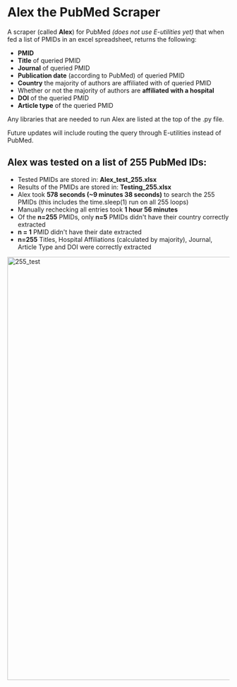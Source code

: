 # Alex the PubMed Scraper
A scraper (called **Alex**) for PubMed *(does not use E-utilities yet)* that when fed a list of PMIDs in an excel spreadsheet, returns the following: 
* **PMID**
* **Title** of queried PMID
* **Journal** of queried PMID
* **Publication date** (according to PubMed) of queried PMID
* **Country** the majority of authors are affiliated with of queried PMID
* Whether or not the majority of authors are **affiliated with a hospital** 
* **DOI** of the queried PMID 
* **Article type** of the queried PMID

Any libraries that are needed to run Alex are listed at the top of the .py file. 

Future updates will include routing the query through E-utilities instead of PubMed. 

## Alex was tested on a list of 255 PubMed IDs:
* Tested PMIDs are stored in: **Alex_test_255.xlsx**
* Results of the PMIDs are stored in: **Testing_255.xlsx**
* Alex took **578 seconds (~9 minutes 38 seconds)** to search the 255 PMIDs (this includes the time.sleep(1) run on all 255 loops)
* Manually rechecking all entries took **1 hour 56 minutes** 
* Of the **n=255** PMIDs, only **n=5** PMIDs didn't have their country correctly extracted
* **n = 1** PMID didn't have their date extracted 
* **n=255** Titles, Hospital Affiliations (calculated by majority), Journal, Article Type and DOI were correctly extracted

<img width="960" alt="255_test" src="https://user-images.githubusercontent.com/99373791/180149832-3bb59183-092e-4748-9086-bf81c0271491.png">
